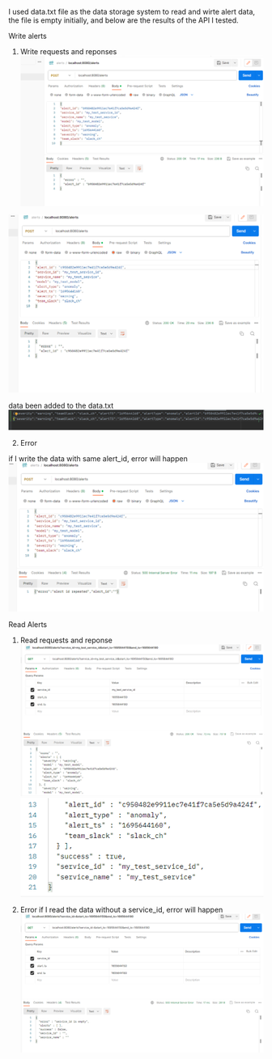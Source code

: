 I used data.txt file as the data storage system to read and wirte alert data, the file is empty initially, and below are the results of the API I tested.

Write alerts

1. Write requests and reponses
![img_1.png](img_1.png)

![img_3.png](img_3.png)

data been added to the data.txt
![img_4.png](img_4.png)

2. Error


if I write the data with same alert_id, error will happen
![img_5.png](img_5.png)


Read Alerts

1. Read requests and reponse
![img_6.png](img_6.png)
![img_7.png](img_7.png)

2. Error
 if I read the data without a service_id, error will happen
![img_8.png](img_8.png)


